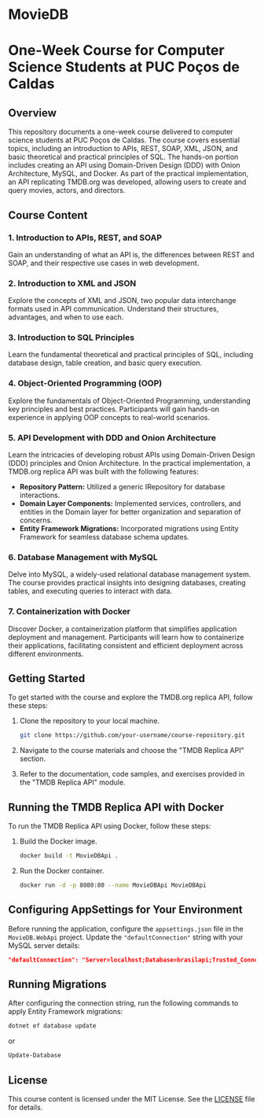# MovieDB
# One-Week Course for Computer Science Students at PUC Poços de Caldas

## Overview

This repository documents a one-week course delivered to computer science students at PUC Poços de Caldas. The course covers essential topics, including an introduction to APIs, REST, SOAP, XML, JSON, and basic theoretical and practical principles of SQL. The hands-on portion includes creating an API using Domain-Driven Design (DDD) with Onion Architecture, MySQL, and Docker. As part of the practical implementation, an API replicating TMDB.org was developed, allowing users to create and query movies, actors, and directors.

## Course Content

### 1. Introduction to APIs, REST, and SOAP

Gain an understanding of what an API is, the differences between REST and SOAP, and their respective use cases in web development.

### 2. Introduction to XML and JSON

Explore the concepts of XML and JSON, two popular data interchange formats used in API communication. Understand their structures, advantages, and when to use each.

### 3. Introduction to SQL Principles

Learn the fundamental theoretical and practical principles of SQL, including database design, table creation, and basic query execution.

### 4. Object-Oriented Programming (OOP)

Explore the fundamentals of Object-Oriented Programming, understanding key principles and best practices. Participants will gain hands-on experience in applying OOP concepts to real-world scenarios.

### 5. API Development with DDD and Onion Architecture

Learn the intricacies of developing robust APIs using Domain-Driven Design (DDD) principles and Onion Architecture. In the practical implementation, a TMDB.org replica API was built with the following features:

- **Repository Pattern:** Utilized a generic IRepository for database interactions.
- **Domain Layer Components:** Implemented services, controllers, and entities in the Domain layer for better organization and separation of concerns.
- **Entity Framework Migrations:** Incorporated migrations using Entity Framework for seamless database schema updates.

### 6. Database Management with MySQL

Delve into MySQL, a widely-used relational database management system. The course provides practical insights into designing databases, creating tables, and executing queries to interact with data.

### 7. Containerization with Docker

Discover Docker, a containerization platform that simplifies application deployment and management. Participants will learn how to containerize their applications, facilitating consistent and efficient deployment across different environments.

## Getting Started

To get started with the course and explore the TMDB.org replica API, follow these steps:

1. Clone the repository to your local machine.
   ```bash
   git clone https://github.com/your-username/course-repository.git
   ```

2. Navigate to the course materials and choose the "TMDB Replica API" section.

3. Refer to the documentation, code samples, and exercises provided in the "TMDB Replica API" module.

## Running the TMDB Replica API with Docker

To run the TMDB Replica API using Docker, follow these steps:

1. Build the Docker image.
   ```bash
   docker build -t MovieDBApi .
   ```

2. Run the Docker container.
   ```bash
   docker run -d -p 8080:80 --name MovieDBApi MovieDBApi
   ```

## Configuring AppSettings for Your Environment

Before running the application, configure the `appsettings.json` file in the `MovieDB.WebApi` project. Update the `"defaultConnection"` string with your MySQL server details:

```json
"defaultConnection": "Server=localhost;Database=brasilapi;Trusted_Connection=True; TrustServerCertificate=True;"
```

## Running Migrations

After configuring the connection string, run the following commands to apply Entity Framework migrations:

```bash
dotnet ef database update
```
or
```bash
Update-Database
```

## License

This course content is licensed under the MIT License. See the [LICENSE](LICENSE) file for details.
